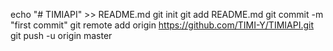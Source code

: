 echo "# TIMIAPI" >> README.md
git init
git add README.md
git commit -m "first commit"
git remote add origin https://github.com/TIMI-Y/TIMIAPI.git
git push -u origin master
